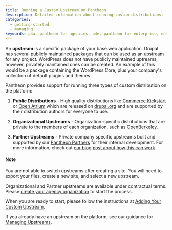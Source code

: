 ```yaml
---
title: Running a Custom Upstream on Pantheon
description: Detailed information about running custom distributions.
categories:
  - getting-started
  - managing
keywords: p4a, pantheon for agencies, p4e, pantheon for enterprise, enterprise, organization, agency, products, custom upstream, custom upstreams, add product, add custom upstream, distribution, public distribution, private distribution, custom repo, custom repository, custom repos, custom repositories, organization distribution, organization upstream
---
```

An **upstream** is a specific package of your base web application. Drupal has several publicly maintained packages that can be used as an upstream for any project. WordPress does not have publicly maintained uptreams, however, privately maintained ones can be created. An example of this would be a package containing the WordPress Core, plus your company's collection of default plugins and themes.

Pantheon provides support for running three types of custom distribution on the platform:

1. **Public Distributions** - High quality distributions like [Commerce Kickstart](http://drupal.org/project/commerce_kickstart) or [Open Atrium](http://drupal.org/project/openatrium) which are released on [drupal.org](https://drupal.org/) and are supported by their distribution authors for everyone to use.

2. **Organizational Upstreams** - Organization-specific distributions that are private to the members of each organization, such as [OpenBerkeley](http://vcaf.berkeley.edu/initiatives/vcio-projects/open-berkeley).

3. **Partner Upstreams** - Private company specific upstreams built and supported by our [Pantheon Partners](https://www.pantheon.io/partners/program) for their internal development. For more information, check out [our blog post about how this can work](https://www.pantheon.io/blog/building-sites-common-codebases-pantheon-one-agencies).

<div class="alert alert-info" role="alert">
<h4>Note</h4>
You are not able to switch upstreams after creating a site. You will need to export your files, create a new site, and select a new upstream.</div>

Organizational and Partner upstreams are available under contractual terms. Please [create your agency organization](/docs/organizations/#create-an-organization) to start the process.

When you are ready to start, please follow the instructions at [Adding Your Custom Upstream](/docs/custom-upstream).  

If you already have an upstream on the platform, see our guidance for   [Managing Upstreams](/docs/manage-custom-upstream).
